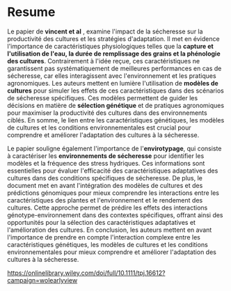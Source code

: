 

# Resume

Le papier de **vincent et al** , examine l'impact de la sécheresse sur la productivité des cultures et les stratégies d'adaptation. Il met en évidence l'importance de caractéristiques physiologiques telles que la **capture et l'utilisation de l'eau, la durée de remplissage des grains et la phénologie des cultures**. Contrairement à l'idée reçue, ces caractéristiques ne garantissent pas systématiquement de meilleures performances en cas de sécheresse, car elles interagissent avec l'environnement et les pratiques agronomiques. Les auteurs mettent en lumière l'utilisation de **modèles de cultures** pour simuler les effets de ces caractéristiques dans des scénarios de sécheresse spécifiques. Ces modèles permettent de guider les décisions en matière de **sélection génétique** et de pratiques agronomiques pour maximiser la productivité des cultures dans des environnements ciblés. En somme, le lien entre les caractéristiques génétiques, les modèles de cultures et les conditions environnementales est crucial pour comprendre et améliorer l'adaptation des cultures à la sécheresse.

Le papier souligne également l'importance de l'**__envirotypage__**, qui consiste à caractériser les **environnements de sécheresse** pour identifier les modèles et la fréquence des stress hydriques. Ces informations sont essentielles pour évaluer l'efficacité des caractéristiques adaptatives des cultures dans des conditions spécifiques de sécheresse. De plus, le document met en avant l'intégration des modèles de cultures et des prédictions génomiques pour mieux comprendre les interactions entre les caractéristiques des plantes et l'environnement et le rendement des cultures. Cette approche permet de prédire les effets des interactions génotype-environnement dans des contextes spécifiques, offrant ainsi des opportunités pour la sélection des caractéristiques adaptatives et l'amélioration des cultures. En conclusion, les auteurs mettent en avant l'importance de prendre en compte l'interaction complexe entre les caractéristiques génétiques, les modèles de cultures et les conditions environnementales pour mieux comprendre et améliorer l'adaptation des cultures à la sécheresse.



https://onlinelibrary.wiley.com/doi/full/10.1111/tpj.16612?campaign=wolearlyview